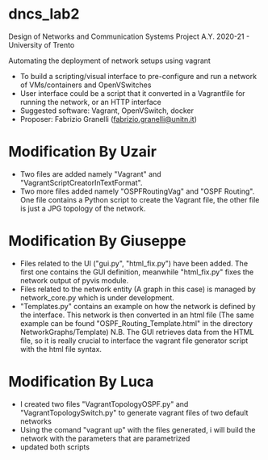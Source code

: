 # dncs_lab2
Design of Networks and Communication Systems Project A.Y. 2020-21 - University of Trento

Automating the deployment of network setups using vagrant

- To build a scripting/visual interface to pre-configure and run a network of VMs/containers and OpenVSwitches
- User interface could be a script that it converted in a Vagrantfile for running the network, or an HTTP interface
- Suggested software: Vagrant, OpenVSwitch, docker
- Proposer: Fabrizio Granelli (fabrizio.granelli@unitn.it)

# Modification By Uzair
- Two files are added namely "Vagrant" and "VagrantScriptCreatorInTextFormat".
- Two more files added namely "OSPFRoutingVag" and "OSPF Routing". One file contains a Python script to create the Vagrant file, the other file is just a JPG topology of the network.

# Modification By Giuseppe
- Files related to the UI ("gui.py", "html_fix.py") have been added. The first one contains the GUI definition, meanwhile "html_fix.py" fixes the network output of pyvis module.
- Files related to the network entity (A graph in this case) is managed by network_core.py which is under development.
- "Templates.py" contains an example on how the network is defined by the interface. This network is then converted in
an html file (The same example can be found "OSPF_Routing_Template.html" in the directory NetworkGraphs/Template)
N.B. The GUI retrieves data from the HTML file, so it is really crucial to interface the vagrant file generator script with the html file syntax.

# Modification By Luca
- I created two files "VagrantTopologyOSPF.py" and "VagrantTopologySwitch.py" to generate vagrant files of two default networks
- Using the comand "vagrant up" with the files generated, i will build the network with the parameters that are parametrized
- updated both scripts
